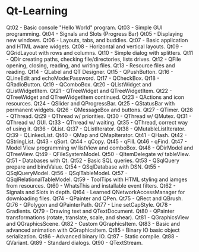 # Qt-Learning

Qt02 - Basic console "Hello World" program.
Qt03 - Simple GUI programming.
Qt04 - Signals and Slots (Progress Bar)
Qt05 - Displaying new windows.
Qt06 - Layouts, tabs, and buddies.
Qt07 - Basic application and HTML aware widgets.
Qt08 - Horizontal and vertical layouts.
Qt09 - QGridLayout with rows and columns.
Qt10 - Simple dialog with splitters.
Qt11 - QDir creating paths, checking file/directories, lists drives.
Qt12 - QFile opening, closing, reading, and writing files.
Qt13 - Resource files and reading.
Qt14 - QLabel and QT Designer.
Qt15 - QPushButton.
Qt16 - QLineEdit and echoMode:Password.
Qt17 - QCheckBox.
Qt18 - QRadioButton.
Qt19 - QComboBox.
Qt20 - QListWidget and QListWidgetItem.
Qt21 - QTreeWidget and QTreeWidgetItem.
Qt22 - QTreeWidget and QTreeWidgetItem continued.
Qt23 - QActions and icon resources.
Qt24 - QSlider and QProgressBar.
Qt25 - QStatusBar with permanent widgets.
Qt26 - QMessageBox and buttons.
Qt27 - QTimer.
Qt28 - QThread.
Qt29 - QThread w/ priorities.
Qt30 - QThread w/ QMutex.
Qt31 - QThread w/ GUI.
Qt33 - QThread w/ waiting.
Qt35 - QThread, correct way of using it.
Qt36 - QList.
Qt37 - QListIterator.
Qt38 - QMutableListIterator.
Qt39 - QLinkedList.
Qt40 - QMap and QMapIterator.
Qt41 - QHash.
Qt42 - QStringList.
Qt43 - qSort.
Qt44 - qCopy.
Qt45 - qFill.
Qt46 - qFind.
Qt47 - Model View programming w/ listView and comboBox.
Qt48 - QDirModel and QTreeView.
Qt49 - QFileSystemModel.
Qt50 - QItemDelegate w/ tableView.
Qt51 - Databases with Qt.
Qt52 - Basic SQL queries.
Qt53 - QSqlQuery prepare and bindValue.
Qt54 - QSqlDatabase with DSN.
Qt55 - QSqlQueryModel.
Qt56 - QSqlTableModel.
Qt57 - QSqlRelationalTableModel.
Qt59 - ToolTips with HTML styling and iamges from resources.
Qt60 - WhatsThis and installable event filters.
Qt62 - Signals and Slots in depth.
Qt64 - Learned QNetworkAccessManager for downloading files.
Qt74 - QPainter and QPen.
Qt75 - QRect and QBrush.
Qt76 - QPolygon and QPainterPath.
Qt77 - Line setCapStyle.
Qt78 - Gradients.
Qt79 - Drawing text and QTextDocument.
Qt80 - QPainter transformations (rotate, translate, scale, and shear).
Qt81 - QGraphicsView and QGraphicsScene.
Qt82 - Custom QGraphicsItem.
Qt83 - Basic and advanced animation with QGraphicsItem.
Qt85 - Binary IO basic object serialization.
Qt86 - Advanced binary IO.
Qt87 - Static compile.
Qt88 - QVariant.
Qt89 - Standard dialogs.
Qt90 - QTextStream.